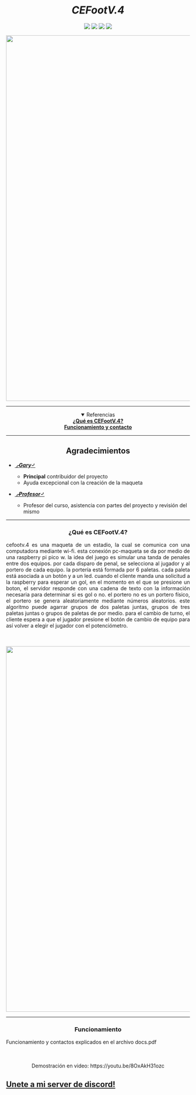 <h1 align="center"><i>CEFootV.4</i></h1>

<div align="center">
<img src=https://img.shields.io/github/stars/lVoidi/CEFootV.4?style=for-the-badge&logo=appveyor&color=informational />
<img src=https://img.shields.io/github/forks/lVoidi/CEFootV.4?style=for-the-badge&logo=appveyor&color=informational />
<img src=https://img.shields.io/github/issues/lVoidi/CEFootV.4?style=for-the-badge&logo=appveyor&color=informational />
<img src=https://img.shields.io/github/issues-pr/lVoidi/CEFootV.4?style=for-the-badge&logo=appveyor&color=informational />
</div>

<p align="center" >
     <img src="https://i.imgur.com/oFHzZtI.png" width=1000em>
</p>

-----

<div align="center">
     <details open="open">
     <summary>Referencias</summary>
     <b><a href="#cefoot">¿Qué es CEFootV.4?</a></b><br>
     <b><a href="#funcionamiento">Funcionamiento y contacto</a></b><br>
     </details>
</div>

-----

<h2 align="center">Agradecimientos</h2>

- ***[⌌Gary⌏](https://github.com/dgcgary)***
     - **Principal** contribuidor del proyecto
     - Ayuda excepcional con la creación de la maqueta

- ***[⌌Profesor⌏](https://github.com/luisbarbozaCE)***
     - Profesor del curso, asistencia con partes del proyecto y revisión del mismo

-----

<div align="center" id="cefoot">
     <h3> ¿Qué es CEFootV.4?</h3>  
     <p align="justify">
          cefootv.4 es una maqueta de un estadio, la cual se comunica con una computadora mediante wi-fi.
          esta conexión pc-maqueta se da por medio de una raspberry pi pico w. la idea del juego es simular
          una tanda de penales entre dos equipos. por cada disparo de penal, se selecciona al jugador y al portero
          de cada equipo. la portería está formada por 6 paletas. cada paleta está asociada a un botón y a un led.
          cuando el cliente manda una solicitud a la raspberry para esperar un gol, en el momento en el que se presione un boton,
          el servidor responde con una cadena de texto con la información necesaria para determinar si es gol o no. el portero no
          es un portero físico, el portero se genera aleatoriamente mediante números aleatorios. este algoritmo puede agarrar grupos 
          de dos paletas juntas, grupos de tres paletas juntas o grupos de paletas de por medio. para el cambio de turno, el cliente espera
          a que el jugador presione el botón de cambio de equipo para así volver a elegir el jugador con el potenciómetro.
     </p>
     <br>
     <br>

     
</div>

<img src="https://i.imgur.com/m7J5WKA.png" width=1000em>

-----

<div align="center" id="funcionamiento">
     <h3> Funcionamiento </h3>  
     <p align="justify">
          Funcionamiento y contactos explicados en el archivo docs.pdf
     </p>
     <br>
     <br>
     Demostración en video: https://youtu.be/8OxAkH31ozc
     
</div>


<h2><a href="https://discord.gg/VKGgNxT7dJ" target="_blank">Unete a mi server de discord!</a></h2>

</div>

